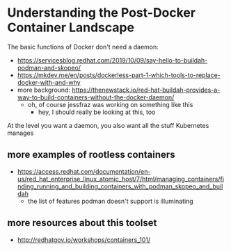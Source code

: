 # Understanding the Post-Docker Container Landscape

The basic functions of Docker don't need a daemon:

- https://servicesblog.redhat.com/2019/10/09/say-hello-to-buildah-podman-and-skopeo/
- https://mkdev.me/en/posts/dockerless-part-1-which-tools-to-replace-docker-with-and-why
- more background: https://thenewstack.io/red-hat-buildah-provides-a-way-to-build-containers-without-the-docker-daemon/
  - oh, of course jessfraz was working on something like this
    - hey, I should really be looking at this, too

At the level you want a daemon, you also want all the stuff Kubernetes manages

## more examples of rootless containers

- https://access.redhat.com/documentation/en-us/red_hat_enterprise_linux_atomic_host/7/html/managing_containers/finding_running_and_building_containers_with_podman_skopeo_and_buildah
  - the list of features podman doesn't support is illuminating

## more resources about this toolset

- http://redhatgov.io/workshops/containers_101/
